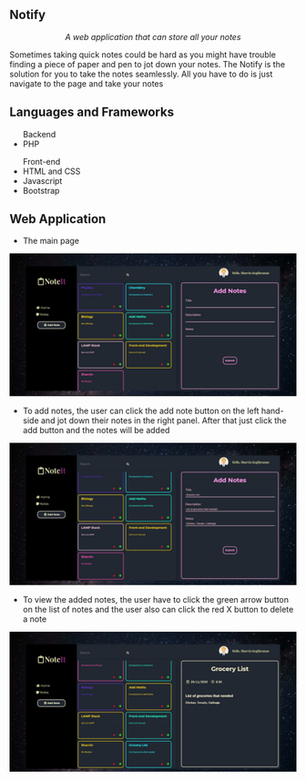 ## Notify
<p align="center"><i>A web application that can store all your notes</i></p>

<p>Sometimes taking quick notes could be hard as you might have trouble finding a piece of paper and pen to jot down your notes. The Notify is the solution for you to take the notes seamlessly. All you have to do is just navigate to the page and take your notes</p>

## Languages and Frameworks
<ul>Backend
  <li> PHP </li>
  </ul>
  
  <ul> Front-end 
  <li> HTML and CSS </li>
  <li> Javascript </li>
  <li> Bootstrap </li>
  </ul>
  
  ## Web Application
  
  - The main page
  <img src="https://github.com/Sharvin1106/NotesWebApp/blob/master/images/IMG1.jpg"/>

  - To add notes, the user can click the add note button on the left hand-side and jot down their notes in the right panel. After that just click the add button and the notes will be added
  
  <img src="https://github.com/Sharvin1106/NotesWebApp/blob/master/images/IMG2.jpg"/>
  
  - To view the added notes, the user have to click the green arrow button on the list of notes and the user also can click the red X button to delete a note
  
  <img src="https://github.com/Sharvin1106/NotesWebApp/blob/master/images/IMG3.jpg"/>
  
